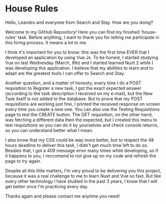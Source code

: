 # House Rules

Hello, Leandro and everyone from Search and Stay. How are you doing?

Welcome to my GitHub Repository! Here you can find my finished 'house-rules' task. Before anything, I want to thank you for letting me participate in this hiring process. It means a lot to me.

I think it's important for you to know: this was the first time EVER that I developed an application by using Vue.Js. To be honest, I started studying Vue on last Wednesday (March, 9th) and I started learned Nuxt 2 while I was developing this application. I believe that my abilities to learn and to adapt are the greatest tools I can offer to Search and Stay.

Another question, and a matter of honesty, every time I do a POST requisition to Register a new task, I got the exact expected answer (according to the task description I received on my e-mail), but the New Task itself is not added to the database. But to prove that my POST requisitions are working just fine, I printed the received response on screen every time you create a new one. You can also use the Testing Requisitions page to test the CREATE button. The GET requisition, on the other hand, was fetching a different data then the expected, but I created this menu to test requisitions so you can do it by yourselves and check console returns, so you can understand better what I mean.

I also know that my CSS could be way more better, but to respect the 48 hours deadline to deliver this task, I didn't get much time left to do so. Besides that, I got a 409 message error many times while developing, so if it happens to you, I reccomend to not give up on my code and refresh the page to try again.

Despite all this little matters, I'm very proud to be delivering you this project, because it was a real challenge to me to learn Nuxt and Vue so fast. But like every other technology I have studied in the past 3 years, I know that I will get better once I'm practicing every day. 

Thanks again and please contact me anytime you need!
